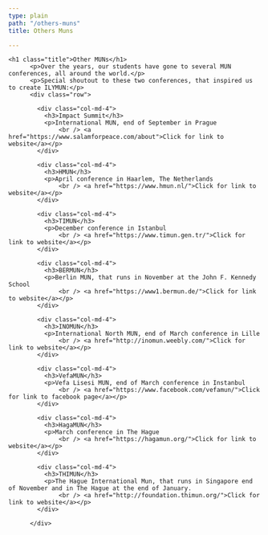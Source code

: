 ```yaml
---
type: plain
path: "/others-muns"
title: Others Muns

---
```

    <h1 class="title">Other MUNs</h1>
          <p>Over the years, our students have gone to several MUN conferences, all around the world.</p>
          <p>Special shoutout to these two conferences, that inspired us to create ILYMUN:</p>
          <div class="row">
    
            <div class="col-md-4">
              <h3>Impact Summit</h3>
              <p>International MUN, end of September in Prague
                  <br /> <a href="https://www.salamforpeace.com/about">Click for link to website</a></p>
            </div>
    
            <div class="col-md-4">
              <h3>HMUN</h3>
              <p>April conference in Haarlem, The Netherlands
                  <br /> <a href="https://www.hmun.nl/">Click for link to website</a></p>
            </div>
    
            <div class="col-md-4">
              <h3>TIMUN</h3>
              <p>December conference in Istanbul
                  <br /> <a href="https://www.timun.gen.tr/">Click for link to website</a></p>
            </div>
    
            <div class="col-md-4">
              <h3>BERMUN</h3>
              <p>Berlin MUN, that runs in November at the John F. Kennedy School
                  <br /> <a href="https://www1.bermun.de/">Click for link to website</a></p>
            </div>
    
            <div class="col-md-4">
              <h3>INOMUN</h3>
              <p>International North MUN, end of March conference in Lille
                  <br /> <a href="http://inomun.weebly.com/">Click for link to website</a></p>
            </div>
    
            <div class="col-md-4">
              <h3>VefaMUN</h3>
              <p>Vefa Lisesi MUN, end of March conference in Instanbul
                  <br /> <a href="https://www.facebook.com/vefamun/">Click for link to facebook page</a></p>
            </div>
    
            <div class="col-md-4">
              <h3>HagaMUN</h3>
              <p>March conference in The Hague
                  <br /> <a href="https://hagamun.org/">Click for link to website</a></p>
            </div>
    
            <div class="col-md-4">
              <h3>THIMUN</h3>
              <p>The Hague International Mun, that runs in Singapore end of November and in The Hague at the end of January.
                  <br /> <a href="http://foundation.thimun.org/">Click for link to website</a></p>
            </div>
    
          </div>